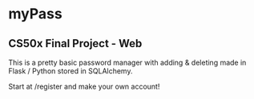 # myPass

## CS50x Final Project - Web

This is a pretty basic password manager with adding & deleting made in Flask / Python stored in SQLAlchemy.

Start at /register and make your own account!
